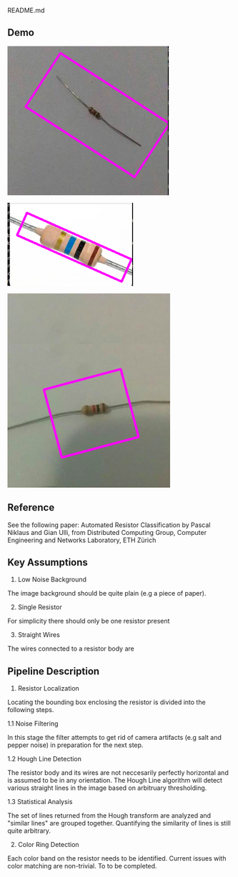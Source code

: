 README.md


## Demo
![alt text](demo/demo0.png)

![alt text](demo/demo1.png)

![alt text](demo/demo2.png)

## Reference
See the following paper:
Automated Resistor Classification by
Pascal Niklaus and Gian Ulli, from
Distributed Computing Group, Computer Engineering and Networks Laboratory, ETH Zürich

## Key Assumptions
1. Low Noise Background

The image background should be quite plain (e.g a piece of paper).

2. Single Resistor

For simplicity there should only be one resistor present

3. Straight Wires

The wires connected to a resistor body are 

## Pipeline Description
1. Resistor Localization

Locating the bounding box enclosing the resistor is divided into the following steps.

1.1 Noise Filtering

In this stage the filter attempts to get rid of camera artifacts (e.g salt and pepper noise) in preparation for the next step.

1.2 Hough Line Detection

The resistor body and its wires are not neccesarily perfectly horizontal and is assumed to be in any orientation.
The Hough Line algorithm will detect various straight lines in the image based on arbitruary thresholding.

1.3 Statistical Analysis

The set of lines returned from the Hough transform are analyzed and "similar lines" are grouped together. Quantifying the
similarity of lines is still quite arbitrary.

2. Color Ring Detection

Each color band on the resistor needs to be identified. Current issues with color matching are non-trivial.
To to be completed.
